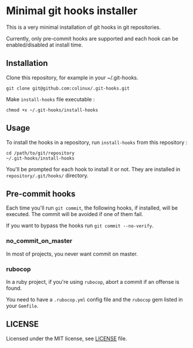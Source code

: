 # Minimal git hooks installer

This is a very minimal installation of git hooks in git repositories.

Currently, only pre-commit hooks are supported and each hook can be enabled/disabled at install time.

## Installation

Clone this repository, for example in your ~/.git-hooks.

```
git clone git@github.com:colinux/.git-hooks.git
```

Make `install-hooks` file executable :

```
chmod +x ~/.git-hooks/install-hooks
```

## Usage

To install the hooks in a repository, run `install-hooks` from this repository :

```
cd /path/to/git/repository
~/.git-hooks/install-hooks
```

You'll be prompted for each hook to install it or not. They are installed in `repository/.git/hooks/` directory.


## Pre-commit hooks

Each time you'll run `git commit`, the following hooks, if installed, will be executed. The commit will be avoided if one of them fail.

If you want to bypass the hooks run `git commit --no-verify`.


### no\_commit\_on\_master

In most of projects, you never want commit on master.

### rubocop

In a ruby project, if you're using `rubocop`, abort a commit if an offense is found.

You need to have a `.rubocop.yml` config file and the `rubocop` gem listed in your `Gemfile`.


## LICENSE

Licensed under the MIT license, see [LICENSE](/LICENSE) file.
